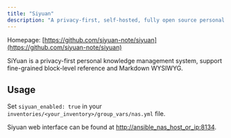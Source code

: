 ```yaml
---
title: "Siyuan"
description: "A privacy-first, self-hosted, fully open source personal knowledge management software"
---
```


Homepage: [https://github.com/siyuan-note/siyuan](https://github.com/siyuan-note/siyuan)

SiYuan is a privacy-first personal knowledge management system, support fine-grained block-level reference and Markdown WYSIWYG.

## Usage

Set `siyuan_enabled: true` in your `inventories/<your_inventory>/group_vars/nas.yml` file.

Siyuan web interface can be found at [http://ansible_nas_host_or_ip:8134](http://ansible_nas_host_or_ip:8134).

